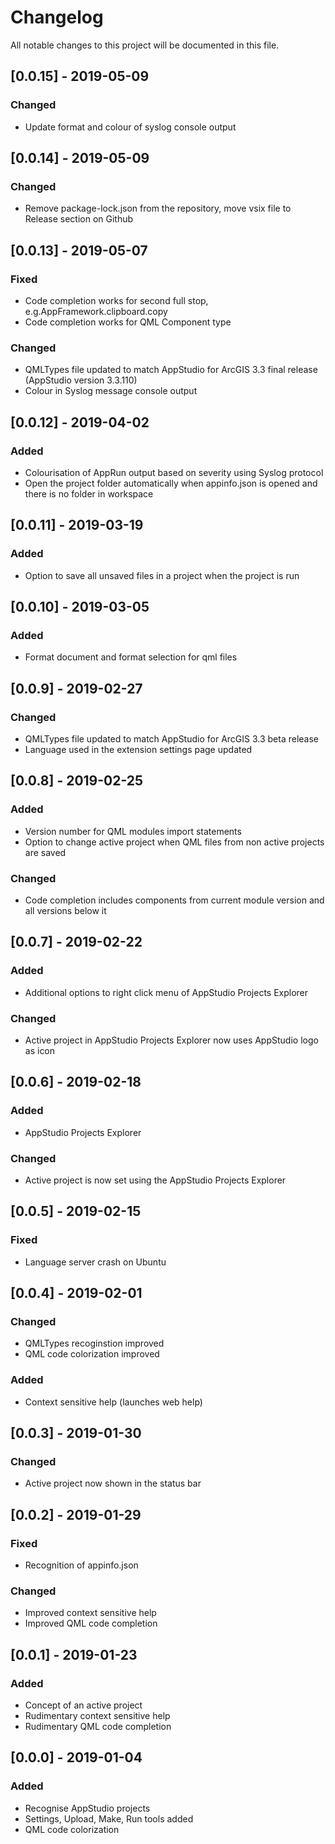 # Changelog
All notable changes to this project will be documented in this file.

## [0.0.15] - 2019-05-09
### Changed
- Update format and colour of syslog console output

## [0.0.14] - 2019-05-09
### Changed 
- Remove package-lock.json from the repository, move vsix file to Release section on Github 

## [0.0.13] - 2019-05-07
### Fixed
- Code completion works for second full stop, e.g.AppFramework.clipboard.copy 
- Code completion works for QML Component type

### Changed
- QMLTypes file updated to match AppStudio for ArcGIS 3.3 final release (AppStudio version 3.3.110)
- Colour in Syslog message console output

## [0.0.12] - 2019-04-02
### Added
- Colourisation of AppRun output based on severity using Syslog protocol
- Open the project folder automatically when appinfo.json is opened and there is no folder in workspace

## [0.0.11] - 2019-03-19
### Added
- Option to save all unsaved files in a project when the project is run

## [0.0.10] - 2019-03-05
### Added
- Format document and format selection for qml files

## [0.0.9] - 2019-02-27
### Changed
- QMLTypes file updated to match AppStudio for ArcGIS 3.3 beta release
- Language used in the extension settings page updated

## [0.0.8] - 2019-02-25
### Added
- Version number for QML modules import statements
- Option to change active project when QML files from non active projects are saved 

### Changed
- Code completion includes components from current module version and all versions below it

## [0.0.7] - 2019-02-22
### Added
- Additional options to right click menu of AppStudio Projects Explorer

### Changed
- Active project in AppStudio Projects Explorer now uses AppStudio logo as icon

## [0.0.6] - 2019-02-18
### Added
- AppStudio Projects Explorer

### Changed
- Active project is now set using the AppStudio Projects Explorer

## [0.0.5] - 2019-02-15
### Fixed
- Language server crash on Ubuntu

## [0.0.4] - 2019-02-01
### Changed
- QMLTypes recoginstion improved
- QML code colorization improved

### Added
- Context sensitive help (launches web help) 

## [0.0.3] - 2019-01-30
### Changed
- Active project now shown in the status bar

## [0.0.2] - 2019-01-29
### Fixed
- Recognition of appinfo.json

### Changed
- Improved context sensitive help
- Improved QML code completion

## [0.0.1] - 2019-01-23
### Added
- Concept of an active project
- Rudimentary context sensitive help
- Rudimentary QML code completion

## [0.0.0] - 2019-01-04
### Added
- Recognise AppStudio projects
- Settings, Upload, Make, Run tools added
- QML code colorization
